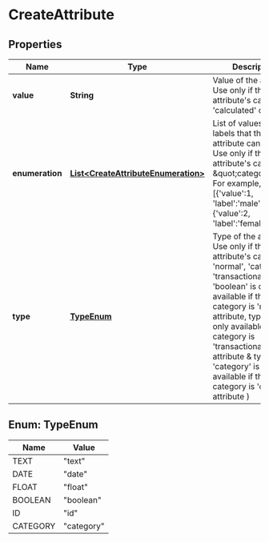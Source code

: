 
# CreateAttribute

## Properties
Name | Type | Description | Notes
------------ | ------------- | ------------- | -------------
**value** | **String** | Value of the attribute. Use only if the attribute&#39;s category is &#39;calculated&#39; or &#39;global&#39; |  [optional]
**enumeration** | [**List&lt;CreateAttributeEnumeration&gt;**](CreateAttributeEnumeration.md) | List of values and labels that the attribute can take. Use only if the attribute&#39;s category is \&quot;category\&quot;. For example, [{&#39;value&#39;:1, &#39;label&#39;:&#39;male&#39;}, {&#39;value&#39;:2, &#39;label&#39;:&#39;female&#39;}] |  [optional]
**type** | [**TypeEnum**](#TypeEnum) | Type of the attribute. Use only if the attribute&#39;s category is &#39;normal&#39;, &#39;category&#39; or &#39;transactional&#39; ( type &#39;boolean&#39; is only available if the category is &#39;normal&#39; attribute, type &#39;id&#39; is only available if the category is &#39;transactional&#39; attribute &amp; type &#39;category&#39; is only available if the category is &#39;category&#39; attribute ) |  [optional]


<a name="TypeEnum"></a>
## Enum: TypeEnum
Name | Value
---- | -----
TEXT | &quot;text&quot;
DATE | &quot;date&quot;
FLOAT | &quot;float&quot;
BOOLEAN | &quot;boolean&quot;
ID | &quot;id&quot;
CATEGORY | &quot;category&quot;



